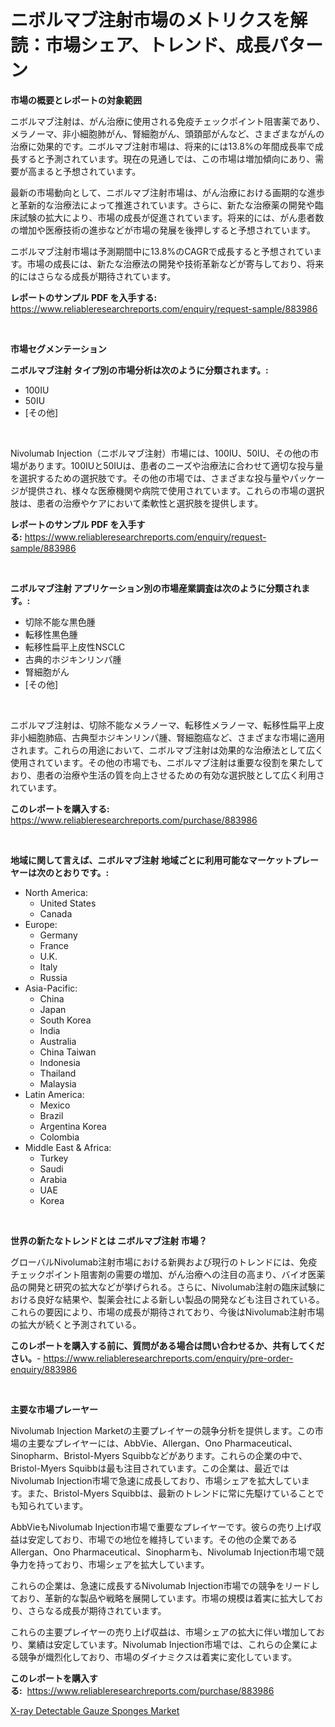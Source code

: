 <p><h1>ニボルマブ注射市場のメトリクスを解読：市場シェア、トレンド、成長パターン</h1></p><p><strong>市場の概要とレポートの対象範囲</strong></p>
<p><p>ニボルマブ注射は、がん治療に使用される免疫チェックポイント阻害薬であり、メラノーマ、非小細胞肺がん、腎細胞がん、頭頚部がんなど、さまざまながんの治療に効果的です。ニボルマブ注射市場は、将来的には13.8%の年間成長率で成長すると予測されています。現在の見通しでは、この市場は増加傾向にあり、需要が高まると予想されています。</p><p>最新の市場動向として、ニボルマブ注射市場は、がん治療における画期的な進歩と革新的な治療法によって推進されています。さらに、新たな治療薬の開発や臨床試験の拡大により、市場の成長が促進されています。将来的には、がん患者数の増加や医療技術の進歩などが市場の発展を後押しすると予想されています。</p><p>ニボルマブ注射市場は予測期間中に13.8%のCAGRで成長すると予想されています。市場の成長には、新たな治療法の開発や技術革新などが寄与しており、将来的にはさらなる成長が期待されています。</p></p>
<p><strong>レポートのサンプル PDF を入手する:</strong> <a href="https://www.reliableresearchreports.com/enquiry/request-sample/883986">https://www.reliableresearchreports.com/enquiry/request-sample/883986</a></p>
<p>&nbsp;</p>
<p><strong>市場セグメンテーション</strong></p>
<p><strong>ニボルマブ注射 タイプ別の市場分析は次のように分類されます。:</strong></p>
<p><ul><li>100IU</li><li>50IU</li><li>[その他]</li></ul></p>
<p>&nbsp;</p>
<p><p>Nivolumab Injection（ニボルマブ注射）市場には、100IU、50IU、その他の市場があります。100IUと50IUは、患者のニーズや治療法に合わせて適切な投与量を選択するための選択肢です。その他の市場では、さまざまな投与量やパッケージが提供され、様々な医療機関や病院で使用されています。これらの市場の選択肢は、患者の治療やケアにおいて柔軟性と選択肢を提供します。</p></p>
<p><strong>レポートのサンプル PDF を入手する:</strong>&nbsp;<a href="https://www.reliableresearchreports.com/enquiry/request-sample/883986">https://www.reliableresearchreports.com/enquiry/request-sample/883986</a></p>
<p>&nbsp;</p>
<p><strong> ニボルマブ注射 アプリケーション別の市場産業調査は次のように分類されます。:</strong></p>
<p><ul><li>切除不能な黒色腫</li><li>転移性黒色腫</li><li>転移性扁平上皮性NSCLC</li><li>古典的ホジキンリンパ腫</li><li>腎細胞がん</li><li>[その他]</li></ul></p>
<p>&nbsp;</p>
<p><p>ニボルマブ注射は、切除不能なメラノーマ、転移性メラノーマ、転移性扁平上皮非小細胞肺癌、古典型ホジキンリンパ腫、腎細胞癌など、さまざまな市場に適用されます。これらの用途において、ニボルマブ注射は効果的な治療法として広く使用されています。その他の市場でも、ニボルマブ注射は重要な役割を果たしており、患者の治療や生活の質を向上させるための有効な選択肢として広く利用されています。</p></p>
<p><strong>このレポートを購入する:</strong>&nbsp; <a href="https://www.reliableresearchreports.com/purchase/883986">https://www.reliableresearchreports.com/purchase/883986</a></p>
<p>&nbsp;</p>
<p><strong>地域に関して言えば、ニボルマブ注射 地域ごとに利用可能なマーケットプレーヤーは次のとおりです。:</strong></p>
<p><ul>
    <li>
        North America:
        <ul>
            <li>United States</li>
            <li>Canada</li>
        </ul>
    </li>
    <li>
        Europe:
        <ul>
            <li>Germany</li>
            <li>France</li>
            <li>U.K.</li>
            <li>Italy</li>
            <li>Russia</li>
        </ul>
    </li>
    <li>
        Asia-Pacific:
        <ul>
            <li>China</li>
            <li>Japan</li>
            <li>South Korea</li>
            <li>India</li>
            <li>Australia</li>
            <li>China Taiwan</li>
            <li>Indonesia</li>
            <li>Thailand</li>
            <li>Malaysia</li>
        </ul>
    </li>
    <li>
        Latin America:
        <ul>
            <li>Mexico</li>
            <li>Brazil</li>
            <li>Argentina Korea</li>
            <li>Colombia</li>
        </ul>
    </li>
    <li>
        Middle East & Africa:
        <ul>
            <li>Turkey</li>
            <li>Saudi</li>
            <li>Arabia</li>
            <li>UAE</li>
            <li>Korea</li>
        </ul>
    </li>
    </ul></p>
<p>&nbsp;</p>
<p><strong>世界の新たなトレンドとは ニボルマブ注射 市場？</strong></p>
<p><p>グローバルNivolumab注射市場における新興および現行のトレンドには、免疫チェックポイント阻害剤の需要の増加、がん治療への注目の高まり、バイオ医薬品の開発と研究の拡大などが挙げられる。さらに、Nivolumab注射の臨床試験における良好な結果や、製薬会社による新しい製品の開発なども注目されている。これらの要因により、市場の成長が期待されており、今後はNivolumab注射市場の拡大が続くと予測されている。</p></p>
<p><strong>このレポートを購入する前に、質問がある場合は問い合わせるか、共有してください。</strong>- <a href="https://www.reliableresearchreports.com/enquiry/pre-order-enquiry/883986">https://www.reliableresearchreports.com/enquiry/pre-order-enquiry/883986</a></p>
<p>&nbsp;</p>
<p><strong>主要な市場プレーヤー</strong></p>
<p><p>Nivolumab Injection Marketの主要プレイヤーの競争分析を提供します。この市場の主要なプレイヤーには、AbbVie、Allergan、Ono Pharmaceutical、Sinopharm、Bristol-Myers Squibbなどがあります。これらの企業の中で、Bristol-Myers Squibbは最も注目されています。この企業は、最近ではNivolumab Injection市場で急速に成長しており、市場シェアを拡大しています。また、Bristol-Myers Squibbは、最新のトレンドに常に先駆けていることでも知られています。</p><p>AbbVieもNivolumab Injection市場で重要なプレイヤーです。彼らの売り上げ収益は安定しており、市場での地位を維持しています。その他の企業であるAllergan、Ono Pharmaceutical、Sinopharmも、Nivolumab Injection市場で競争力を持っており、市場シェアを拡大しています。</p><p>これらの企業は、急速に成長するNivolumab Injection市場での競争をリードしており、革新的な製品や戦略を展開しています。市場の規模は着実に拡大しており、さらなる成長が期待されています。</p><p>これらの主要プレイヤーの売り上げ収益は、市場シェアの拡大に伴い増加しており、業績は安定しています。Nivolumab Injection市場では、これらの企業による競争が熾烈化しており、市場のダイナミクスは着実に変化しています。</p></p>
<p><strong>このレポートを購入する:</strong>&nbsp;&nbsp;<a href="https://www.reliableresearchreports.com/purchase/883986">https://www.reliableresearchreports.com/purchase/883986</a></p>
<p><p><a href="https://extreme-scabiosa-c81.notion.site/X-ray-Detectable-Gauze-Sponges-Market-Size-Reflecting-a-Forecast-Till-2031-Market-By-Type-By-Appli-2eed247d0133497481d9d587f0690e6c">X-ray Detectable Gauze Sponges Market</a></p></p>